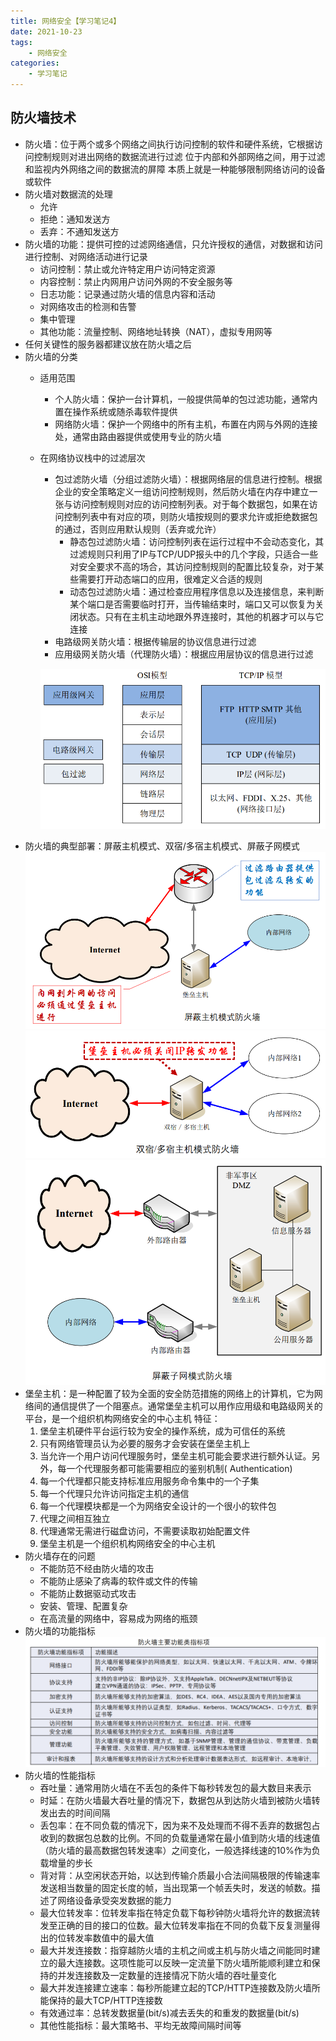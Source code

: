 ```yaml
---
title: 网络安全【学习笔记4】
date: 2021-10-23
tags: 
    - 网络安全
categories: 
    - 学习笔记
---
```


## 防火墙技术

-   防火墙：位于两个或多个网络之间执行访问控制的软件和硬件系统，它根据访问控制规则对进出网络的数据流进行过滤 位于内部和外部网络之间，用于过滤和监视内外网络之间的数据流的屏障 本质上就是一种能够限制网络访问的设备或软件
-   防火墙对数据流的处理
    -   允许
    -   拒绝：通知发送方
    -   丢弃：不通知发送方
-   防火墙的功能：提供可控的过滤网络通信，只允许授权的通信，对数据和访问进行控制、对网络活动进行记录
    -   访问控制：禁止或允许特定用户访问特定资源
    -   内容控制：禁止内网用户访问外网的不安全服务等
    -   日志功能：记录通过防火墙的信息内容和活动
    -   对网络攻击的检测和告警
    -   集中管理
    -   其他功能：流量控制、网络地址转换（NAT），虚拟专用网等
-   任何关键性的服务器都建议放在防火墙之后
-   防火墙的分类
    -   适用范围
        -   个人防火墙：保护一台计算机，一般提供简单的包过滤功能，通常内置在操作系统或随杀毒软件提供
        -   网络防火墙：保护一个网络中的所有主机，布置在内网与外网的连接处，通常由路由器提供或使用专业的防火墙
    -   在网络协议栈中的过滤层次
        
        -   包过滤防火墙（分组过滤防火墙）：根据网络层的信息进行控制。根据企业的安全策略定义一组访问控制规则，然后防火墙在内存中建立一张与访问控制规则对应的访问控制列表。对于每个数据包，如果在访问控制列表中有对应的项，则防火墙按规则的要求允许或拒绝数据包的通过，否则应用默认规则（丢弃或允许）
            -   静态包过滤防火墙：访问控制列表在运行过程中不会动态变化，其过滤规则只利用了IP与TCP/UDP报头中的几个字段，只适合一些对安全要求不高的场合，其访问控制规则的配置比较复杂，对于某些需要打开动态端口的应用，很难定义合适的规则
            -   动态包过滤防火墙：通过检查应用程序信息以及连接信息，来判断某个端口是否需要临时打开，当传输结束时，端口又可以恢复为关闭状态。只有在主机主动地跟外界连接时，其他的机器才可以与它连接
        -   电路级网关防火墙：根据传输层的协议信息进行过滤
        -   应用级网关防火墙（代理防火墙）：根据应用层协议的信息进行过滤
        
        ![](./img/OSI-TCPIP.png)
-   防火墙的典型部署：屏蔽主机模式、双宿/多宿主机模式、屏蔽子网模式 ![](./img/mask.png) ![](./img/single.png) ![](./img/masknet.png)
-   堡垒主机：是一种配置了较为全面的安全防范措施的网络上的计算机，它为网络间的通信提供了一个阻塞点。通常堡垒主机可以用作应用级和电路级网关的平台，是一个组织机构网络安全的中心主机 特征：
    1.  堡垒主机硬件平台运行较为安全的操作系统，成为可信任的系统
    2.  只有网络管理员认为必要的服务才会安装在堡垒主机上
    3.  当允许一个用户访问代理服务时，堡垒主机可能会要求进行额外认证。另外，每一个代理服务都可能需要相应的鉴别机制( Authentication)
    4.  每一个代理都只能支持标准应用服务命令集中的一个子集
    5.  每一个代理只允许访问指定主机的通信
    6.  每一个代理模块都是一个为网络安全设计的一个很小的软件包
    7.  代理之间相互独立
    8.  代理通常无需进行磁盘访问，不需要读取初始配置文件
    9.  堡垒主机是一个组织机构网络安全的中心主机
-   防火墙存在的问题
    -   不能防范不经由防火墙的攻击
    -   不能防止感染了病毒的软件或文件的传输
    -   不能防止数据驱动式攻击
    -   安装、管理、配置复杂
    -   在高流量的网络中，容易成为网络的瓶颈
-   防火墙的功能指标 ![](./img/firewall.png)
-   防火墙的性能指标
    -   吞吐量：通常用防火墙在不丢包的条件下每秒转发包的最大数目来表示
    -   时延：在防火墙最大吞吐量的情况下，数据包从到达防火墙到被防火墙转发出去的时间间隔
    -   丢包率：在不同负载的情况下，因为来不及处理而不得不丢弃的数据包占收到的数据包总数的比例。不同的负载量通常在最小值到防火墙的线速值（防火墙的最高数据包转发速率）之间变化，一般选择线速的10%作为负载增量的步长
    -   背对背：从空闲状态开始，以达到传输介质最小合法间隔极限的传输速率发送相当数量的固定长度的帧，当出现第一个帧丢失时，发送的帧数。描述了网络设备承受突发数据的能力
    -   最大位转发率：位转发率指在特定负载下每秒钟防火墙将允许的数据流转发至正确的目的接口的位数。最大位转发率指在不同的负载下反复测量得出的位转发率数值中的最大值
    -   最大并发连接数：指穿越防火墙的主机之间或主机与防火墙之间能同时建立的最大连接数。这项性能可以反映一定流量下防火墙所能顺利建立和保持的并发连接数及一定数量的连接情况下防火墙的吞吐量变化
    -   最大并发连接建立速率：每秒所能建立起的TCP/HTTP连接数及防火墙所能保持的最大TCP/HTTP连接数
    -   有效通过率：总转发数据量(bit/s)减去丢失的和重发的数据量(bit/s)
    -   其他性能指标：最大策略书、平均无故障间隔时间等